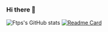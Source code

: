 ### Hi there 👋

<!--
**Tps-F/Tps-F** is a ✨ _special_ ✨ repository because its `README.md` (this file) appears on your GitHub profile.

Here are some ideas to get you started:

- 🔭 I’m currently working on ...
- 🌱 I’m currently learning ...
- 👯 I’m looking to collaborate on ...
- 🤔 I’m looking for help with ...
- 💬 Ask me about ...
- 📫 How to reach me: ...
- 😄 Pronouns: ...
- ⚡ Fun fact: ...
-->
![Ftps's GitHub stats](https://github-readme-stats.vercel.app/api?username=Tps-F&show_icons=true&theme=onedark)
[![Readme Card](https://github-readme-stats.vercel.app/api/pin/?username=Tps-F&repo=github-readme-stats&theme=onedark)](https://github.com/anuraghazra/github-readme-stats)


